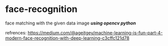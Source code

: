 # face-recognition
face matching with the given data image
***using opencv python***


refrences:
https://medium.com/@ageitgey/machine-learning-is-fun-part-4-modern-face-recognition-with-deep-learning-c3cffc121d78
